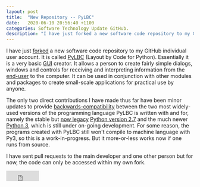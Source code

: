 ```yaml
---
layout: post
title:  "New Repository -- PyLBC"
date:   2020-06-10 20:56:40 +1100
categories: Software Technology Update GitHub.
description: "I have just forked a new software code repository to my GitHub individual user account.  It is called PyLBC (Layout by Code for Python).  Essentially it is a very basic..."
---
```


I have just [forked](https://help.github.com/en/github/getting-started-with-github/github-glossary#fork) a new software code repository to my GitHub individual user account.  It is called [PyLBC](https://github.com/njsch/pyLbc) (Layout by Code for Python).  Essentially it is a very basic [GUI](https://faculty.ist.psu.edu/jjansen/academic/pubs/chi.html) creator.  It allows a person to create fairly simple dialogs, windows and controls for receiving and interpreting information from the [end-user](https://techterms.com/definition/enduser) to the computer.  It can be used in conjunction with other modules and packages to create small-scale applications for practical use by anyone.

The only two direct contributions I have made thus far have been minor updates to  provide [backwards-compatibility](https://www.w3.org/People/Bos/DesignGuide/compatibility.html) between the two most widely-used versions of the programming language PyLBC is written with and for, namely the stable but [now legacy](https://pythonclock.org/) [Python version 2.7](https://legacy.python.org/download/releases/2.7/) and the much newer [Python 3](https://www.python.org/downloads/release/python-375/), which is still under on-going development.  For some reason, the programs created with PyLBC still won't compile to machine language with Py3, so this is a work-in-progress.  But it more-or-less works now if one runs from source.

I have sent pull requests to the main developer and one other person but for now, the code can only be accessed within my own fork.

<iframe src="https://www.facebook.com/plugins/share_button.php?href=https%3A%2F%2Fnjsch.github.io%2Fsoftware%2Ftechnology%2Fupdate%2Fgithub2020%2F06%2F10%2Fnew-repo-pylbc.html%23gsc.tab%3D0&layout=button_count&size=large&width=88&height=28&appId" width="88" height="28" style="border:none;overflow:hidden" scrolling="no" frameborder="0" allowTransparency="true" allow="encrypted-media"></iframe>